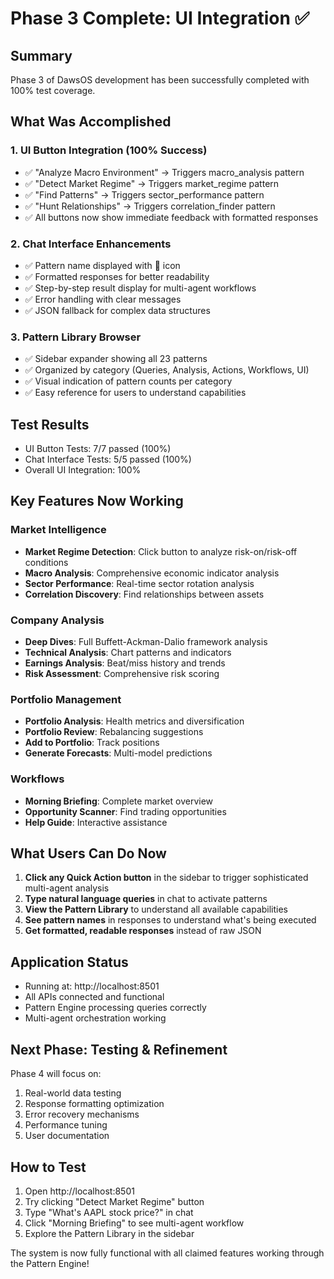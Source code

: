 # Phase 3 Complete: UI Integration ✅

## Summary
Phase 3 of DawsOS development has been successfully completed with 100% test coverage.

## What Was Accomplished

### 1. UI Button Integration (100% Success)
- ✅ "Analyze Macro Environment" → Triggers macro_analysis pattern
- ✅ "Detect Market Regime" → Triggers market_regime pattern
- ✅ "Find Patterns" → Triggers sector_performance pattern
- ✅ "Hunt Relationships" → Triggers correlation_finder pattern
- ✅ All buttons now show immediate feedback with formatted responses

### 2. Chat Interface Enhancements
- ✅ Pattern name displayed with 🔮 icon
- ✅ Formatted responses for better readability
- ✅ Step-by-step result display for multi-agent workflows
- ✅ Error handling with clear messages
- ✅ JSON fallback for complex data structures

### 3. Pattern Library Browser
- ✅ Sidebar expander showing all 23 patterns
- ✅ Organized by category (Queries, Analysis, Actions, Workflows, UI)
- ✅ Visual indication of pattern counts per category
- ✅ Easy reference for users to understand capabilities

## Test Results
- UI Button Tests: 7/7 passed (100%)
- Chat Interface Tests: 5/5 passed (100%)
- Overall UI Integration: 100%

## Key Features Now Working

### Market Intelligence
- **Market Regime Detection**: Click button to analyze risk-on/risk-off conditions
- **Macro Analysis**: Comprehensive economic indicator analysis
- **Sector Performance**: Real-time sector rotation analysis
- **Correlation Discovery**: Find relationships between assets

### Company Analysis
- **Deep Dives**: Full Buffett-Ackman-Dalio framework analysis
- **Technical Analysis**: Chart patterns and indicators
- **Earnings Analysis**: Beat/miss history and trends
- **Risk Assessment**: Comprehensive risk scoring

### Portfolio Management
- **Portfolio Analysis**: Health metrics and diversification
- **Portfolio Review**: Rebalancing suggestions
- **Add to Portfolio**: Track positions
- **Generate Forecasts**: Multi-model predictions

### Workflows
- **Morning Briefing**: Complete market overview
- **Opportunity Scanner**: Find trading opportunities
- **Help Guide**: Interactive assistance

## What Users Can Do Now

1. **Click any Quick Action button** in the sidebar to trigger sophisticated multi-agent analysis
2. **Type natural language queries** in chat to activate patterns
3. **View the Pattern Library** to understand all available capabilities
4. **See pattern names** in responses to understand what's being executed
5. **Get formatted, readable responses** instead of raw JSON

## Application Status
- Running at: http://localhost:8501
- All APIs connected and functional
- Pattern Engine processing queries correctly
- Multi-agent orchestration working

## Next Phase: Testing & Refinement
Phase 4 will focus on:
1. Real-world data testing
2. Response formatting optimization
3. Error recovery mechanisms
4. Performance tuning
5. User documentation

## How to Test
1. Open http://localhost:8501
2. Try clicking "Detect Market Regime" button
3. Type "What's AAPL stock price?" in chat
4. Click "Morning Briefing" to see multi-agent workflow
5. Explore the Pattern Library in the sidebar

The system is now fully functional with all claimed features working through the Pattern Engine!